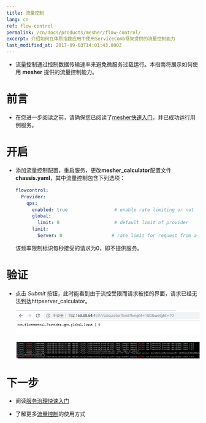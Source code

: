 ```yaml
---
title: 流量控制
lang: cn
ref: flow-control
permalink: /cn/docs/products/mesher/flow-control/
excerpt: 介绍如何在体质指数应用中使用ServiceComb框架提供的流量控制能力
last_modified_at: 2017-09-03T14:01:43.000Z
---
```


- 流量控制通过控制数据传输速率来避免微服务过载运行。本指南将展示如何使用 **mesher** 提供的流量控制能力。

# 前言

- 在您进一步阅读之前，请确保您已阅读了[mesher快速入门](/cn/docs/products/mesher/quick-start/)，并已成功运行用例服务。

# 开启

- 添加流量控制配置，重启服务，更改**mesher_calculator**配置文件**chassis.yaml**，其中流量控制包含下列选项：

  ```yaml
  flowcontrol:
    Provider:
      qps:
        enabled: true                 # enable rate limiting or not
        global:
          limit: 0                    # default limit of provider
        limit:
          Server: 0                  # rate limit for request from a provider
  ```

  该频率限制标识每秒接受的请求为0，即不提供服务。

# 验证

- 点击 _Submit_ 按钮，此时能看到由于流控受限而请求被拒的界面，请求已经无法到达httpserver_calculator。

  ![流量控制效果图](/assets/images/mesher/mesher-flow-control-fail.png)

  ![流量控制效果图](/assets/images/mesher/mesher-flow-control-log.png)

# 下一步

- 阅读[服务治理快速入门](/cn/docs/products/mesher/service-management/)

- 了解更多[流量控制](/cn/docs/users/service-configurations/#限流策略)的使用方式
